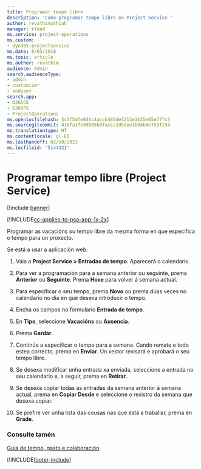```yaml
---
title: Programar tempo libre
description: 'Como programar tempo libre en Project Service '
author: revathimuthiah
manager: kfend
ms.service: project-operations
ms.custom:
- dyn365-projectservice
ms.date: 8/03/2018
ms.topic: article
ms.author: revathim
audience: Admin
search.audienceType:
- admin
- customizer
- enduser
search.app:
- D365CE
- D365PS
- ProjectOperations
ms.openlocfilehash: 5c3f5dfe846c4accb485de5213e1635e65e77fc5
ms.sourcegitcommit: 418fa1fe9d605b8faccc2d5dee1b04b4e753f194
ms.translationtype: HT
ms.contentlocale: gl-ES
ms.lasthandoff: 02/10/2021
ms.locfileid: "5144321"
---
```

# <a name="schedule-time-off-project-service"></a>Programar tempo libre (Project Service)

[!include [banner](../includes/psa-now-project-operations.md)]

[!INCLUDE[cc-applies-to-psa-app-1x-2x](../includes/cc-applies-to-psa-app-1x-2x.md)]

Programar as vacacións ou tempo libre da mesma forma en que especifica o tempo para un proxecto.  
  
 Se está a usar a aplicación web:  
  
1.  Vaia a **Project Service > Entradas de tempo**. Aparecerá o calendario.  
  
2.  Para ver a programación para a semana anterior ou seguinte, prema **Anterior** ou **Seguinte**. Prema **Hoxe** para volver á semana actual.  
  
3.  Para especificar o seu tempo, prema **Novo** ou prema dúas veces no calendario no día en que desexa introducir o tempo.  
  
4.  Encha os campos no formulario **Entrada de tempo**.  
  
5.  En **Tipo**, seleccione **Vacacións** ou **Ausencia**.  
  
6.  Prema **Gardar**.  
  
7.  Continúe a especificar o tempo para a semana. Cando remate e todo estea correcto, prema en **Enviar**. Un xestor revisará e aprobará o seu tempo libre.  
  
8.  Se desexa modificar unha entrada xa enviada, seleccione a entrada no seu calendario e, a seguir, prema en **Retirar**.  
  
9. Se desexa copiar todas as entradas da semana anterior á semana actual, prema en **Copiar Desde** e seleccione o rexistro da semana que desexa copiar.  
  
10. Se prefire ver unha lista das cousas nas que está a traballar, prema en **Grade**.  
  
### <a name="see-also"></a>Consulte tamén  
 [Guía de tempo, gasto e colaboración](../psa/time-expense-collaboration-guide.md)


[!INCLUDE[footer-include](../includes/footer-banner.md)]